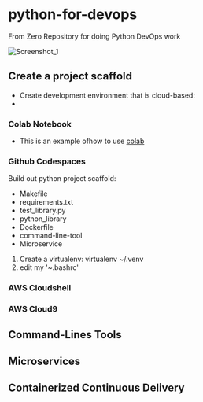 # python-for-devops
From Zero Repository for doing Python DevOps work

![Screenshot_1](https://github.com/sacramentosolutions/python-for-devops/assets/127894518/5531e63c-f705-4d32-b626-a91e0249cb78)

## Create a project scaffold

* Create development environment that is cloud-based:
* 
### Colab Notebook
* This is an example ofhow to use [colab](https://github.com/sacramentosolutions/python-for-devops/blob/master/getting_started_python.ipynb)
### Github Codespaces
Build out python project scaffold:
* Makefile
* requirements.txt
* test_library.py
* python_library
* Dockerfile
* command-line-tool
* Microservice

1. Create a virtualenv: virtualenv ~/.venv
2. edit my '~.bashrc'

### AWS Cloudshell
### AWS Cloud9

##  Command-Lines Tools

## Microservices

## Containerized Continuous Delivery
